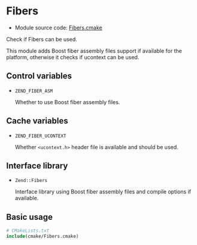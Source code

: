 <!-- This is auto-generated file. -->
# Fibers

* Module source code: [Fibers.cmake](https://github.com/petk/php-build-system/blob/master/cmake/Zend/cmake/Fibers.cmake)

Check if Fibers can be used.

This module adds Boost fiber assembly files support if available for the
platform, otherwise it checks if ucontext can be used.

## Control variables

* `ZEND_FIBER_ASM`

  Whether to use Boost fiber assembly files.

## Cache variables

* `ZEND_FIBER_UCONTEXT`

  Whether `<ucontext.h>` header file is available and should be used.

## Interface library

* `Zend::Fibers`

  Interface library using Boost fiber assembly files and compile options if
  available.

## Basic usage

```cmake
# CMakeLists.txt
include(cmake/Fibers.cmake)
```
